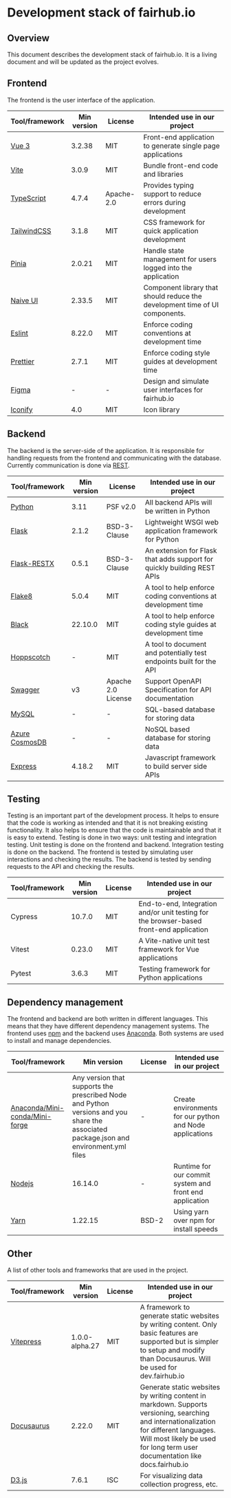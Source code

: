 # Development stack of fairhub.io

## Overview

This document describes the development stack of fairhub.io. It is a living document and will be updated as the project evolves.

## Frontend

The frontend is the user interface of the application.

| Tool/framework                                           | Min version | License    | Intended use in our project                                                 |
| -------------------------------------------------------- | ----------- | ---------- | --------------------------------------------------------------------------- |
| [Vue 3](https://www.npmjs.com/package/vue)               | 3.2.38      | MIT        | Front-end application to generate single page applications                  |
| [Vite](https://www.npmjs.com/package/vite)               | 3.0.9       | MIT        | Bundle front-end code and libraries                                         |
| [TypeScript](https://www.npmjs.com/package/typescript)   | 4.7.4       | Apache-2.0 | Provides typing support to reduce errors during development                 |
| [TailwindCSS](https://www.npmjs.com/package/tailwindcss) | 3.1.8       | MIT        | CSS framework for quick application development                             |
| [Pinia](https://www.npmjs.com/package/pinia)             | 2.0.21      | MIT        | Handle state management for users logged into the application               |
| [Naive UI](https://www.npmjs.com/package/naive-ui)       | 2.33.5      | MIT        | Component library that should reduce the development time of UI components. |
| [Eslint](https://www.npmjs.com/package/eslint)           | 8.22.0      | MIT        | Enforce coding conventions at development time                              |
| [Prettier](https://www.npmjs.com/package/prettier)       | 2.7.1       | MIT        | Enforce coding style guides at development time                             |
| [Figma](https://www.figma.com/)                          | -           | -          | Design and simulate user interfaces for fairhub.io                          |
| [Iconify](https://icon-sets.iconify.design/)             | 4.0         | MIT        | Icon library                                                                |

## Backend

The backend is the server-side of the application. It is responsible for handling requests from the frontend and communicating with the database. Currently communication is done via [REST](https://api.fairhub.io).

| Tool/framework                                                                   | Min version | License            | Intended use in our project                                             |
| -------------------------------------------------------------------------------- | ----------- | ------------------ | ----------------------------------------------------------------------- |
| [Python](https://www.python.org/)                                                | 3.11        | PSF v2.0           | All backend APIs will be written in Python                              |
| [Flask](https://pypi.org/project/Flask/)                                         | 2.1.2       | BSD-3-Clause       | Lightweight WSGI web application framework for Python                   |
| [Flask-RESTX](https://pypi.org/project/flask-restx/)                             | 0.5.1       | BSD-3-Clause       | An extension for Flask that adds support for quickly building REST APIs |
| [Flake8](https://pypi.org/project/flake8/)                                       | 5.0.4       | MIT                | A tool to help enforce coding conventions at development time           |
| [Black](https://pypi.org/project/black/)                                         | 22.10.0     | MIT                | A tool to help enforce coding style guides at development time          |
| [Hoppscotch](https://hoppscotch.io/)                                             | -           | MIT                | A tool to document and potentially test endpoints built for the API     |
| [Swagger](https://swagger.io/)                                                   | v3          | Apache 2.0 License | Support OpenAPI Specification for API documentation                     |
| [MySQL](https://azure.microsoft.com/en-us/products/mysql/#overview)              | -           | -                  | SQL-based database for storing data                                     |
| [Azure CosmosDB](https://azure.microsoft.com/en-us/products/cosmos-db/#overview) | -           | -                  | NoSQL based database for storing data                                   |
| [Express](https://www.npmjs.com/package/express)                                 | 4.18.2      | MIT                | Javascript framework to build server side APIs                          |

## Testing

Testing is an important part of the development process. It helps to ensure that the code is working as intended and that it is not breaking existing functionality. It also helps to ensure that the code is maintainable and that it is easy to extend. Testing is done in two ways: unit testing and integration testing. Unit testing is done on the frontend and backend. Integration testing is done on the backend. The frontend is tested by simulating user interactions and checking the results. The backend is tested by sending requests to the API and checking the results.

| Tool/framework | Min version | License | Intended use in our project                                                             |
| -------------- | ----------- | ------- | --------------------------------------------------------------------------------------- |
| Cypress        | 10.7.0      | MIT     | End-to-end, Integration and/or unit testing for the browser-based front-end application |
| Vitest         | 0.23.0      | MIT     | A Vite-native unit test framework for Vue applications                                  |
| Pytest         | 3.6.3       | MIT     | Testing framework for Python applications                                               |

## Dependency management

The frontend and backend are both written in different languages. This means that they have different dependency management systems. The frontend uses [npm](https://www.npmjs.com/) and the backend uses [Anaconda](https://pypi.org/project/pip/). Both systems are used to install and manage dependencies.

| Tool/framework                                                                   | Min version                                                                                                                           | License | Intended use in our project                              |
| -------------------------------------------------------------------------------- | ------------------------------------------------------------------------------------------------------------------------------------- | ------- | -------------------------------------------------------- |
| [Anaconda/Mini-conda/Mini-forge](https://www.anaconda.com/products/distribution) | Any version that supports the prescribed Node and Python versions and you share the associated package.json and environment.yml files | -       | Create environments for our python and Node applications |
| [Nodejs](https://nodejs.org/en/)                                                 | 16.14.0                                                                                                                               | -       | Runtime for our commit system and front end application  |
| [Yarn](https://www.npmjs.com/package/yarn)                                       | 1.22.15                                                                                                                               | BSD-2   | Using yarn over npm for install speeds                   |

## Other

A list of other tools and frameworks that are used in the project.

| Tool/framework                                         | Min version    | License | Intended use in our project                                                                                                                                                                                              |
| ------------------------------------------------------ | -------------- | ------- | ------------------------------------------------------------------------------------------------------------------------------------------------------------------------------------------------------------------------ |
| [Vitepress](https://www.npmjs.com/package/vitepress)   | 1.0.0-alpha.27 | MIT     | A framework to generate static websites by writing content. Only basic features are supported but is simpler to setup and modify than Docusaurus. Will be used for dev.fairhub.io                                        |
| [Docusaurus](https://www.npmjs.com/package/docusaurus) | 2.22.0         | MIT     | Generate static websites by writing content in markdown. Supports versioning, searching and internationalization for different languages. Will most likely be used for long term user documentation like docs.fairhub.io |
| [D3.js](https://www.npmjs.com/package/d3)              | 7.6.1          | ISC     | For visualizing data collection progress, etc.                                                                                                                                                                           |
